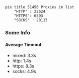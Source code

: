
```mermaid
pie title 51456 Proxies in list
    "HTTP" : 22624
    "HTTPS": 6393
    "SOCKS" : 28113
```

### Some Info
#### Average Timeout

- mixed: 3.3s
- http: 1.4s
- https: 8.3s
- socks: 4.9s
